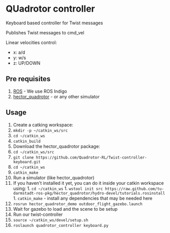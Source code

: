# QUadrotor controller
Keyboard based controller for Twist messages

Publishes Twist messages to cmd_vel

Linear velocities control:
* x: a/d
* y: w/s
* z: UP/DOWN

## Pre requisites
 1. [ROS](http://wiki.ros.org/ROS/Installation) - We use ROS Indigo
 1. [hector_quadrotor](http://wiki.ros.org/hector_quadrotor) - or any other simulator

## Usage
 1. Create a catking workspace:
   1. `mkdir -p ~/catkin_ws/src`
   1. `cd ~/catkin_ws`
   1. `catkin_build`
 1. Download the hector_quadrotor package:
   1. `cd ~/catkin_ws/src`
   1. `git clone https://github.com/Quadrotor-RL/Twist-controller-keyboard.git`
   1. `cd ~/catkin_ws`
   1. `catkin_make`
 1. Run a simulator (like hector_quadrotor)
   1. If you haven't installed it yet, you can do it inside your catkin workspace using:
     1. `cd ~/catkin_ws`
     1. `wstool init src https://raw.github.com/tu-darmstadt-ros-pkg/hector_quadrotor/hydro-devel/tutorials.rosinstall`
     1. `catkin_make` - install any dependencies that may be needed here
   1. `rosrun hector_quadrotor_demo outdoor_flight_gazebo.launch`
   1. Wait for gazebo to load and the scene to be setup
 1. Run our twist-controller
   1. `source ~/catkin_ws/devel/setup.sh`
   1. `roslaunch quadrotor_controller keyboard.py`

